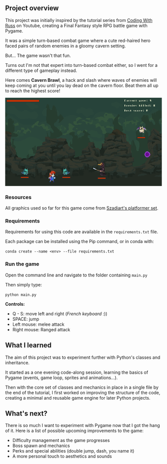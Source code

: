## Project overview

This project was initially inspired by the tutorial series from [Coding With Russ](https://www.youtube.com/playlist?list=PLjcN1EyupaQnvpv61iriF8Ax9dKra-MhZ) on Youtube, creating a Final Fantasy style RPG battle game with Pygame.

It was a simple turn-based combat game where a cute red-haired hero faced pairs of random enemies in a gloomy cavern setting.

But... The game wasn't that fun.

Turns out I'm not that expert into turn-based combat either, so I went for a different type of gameplay instead.

Here comes **Cavern Brawl**, a hack and slash where waves of enemies will keep coming at you until you lay dead on the cavern floor. Beat them all up to reach the highest score!

![game_preview](assets/game_preview.png)

### Resources

All graphics used so far for this game come from [Szadiart's platformer set](https://szadiart.itch.io/rocky-world-platformer-set).

### Requirements

Requirements for using this code are available in the `requirements.txt` file.

Each package can be installed using the Pip command, or in conda with:

`conda create --name <env> --file requirements.txt`

### Run the game

Open the command line and navigate to the folder containing `main.py`

Then simply type:

`python main.py`

**Controls:**

- Q - S: move left and right (*French keyboard* :))
- SPACE: jump
- Left mouse: melee attack
- Right mouse: Ranged attack


## What I learned

The aim of this project was to experiment further with Python's classes and inheritance.

It started as a one evening code-along session, learning the basics of Pygame (events, game loop, sprites and animations...).

Then with the core set of classes and mechanics in place in a single file by the end of the tutorial, I first worked on improving the structure of the code, creating a minimal and reusable game engine for later Python projects.


## What's next?

There is so much I want to experiment with Pygame now that I got the hang of it. Here is a list of possible upcoming improvements to the game:
- Difficulty management as the game progresses
- Boss spawn and mechanics
- Perks and special abilities (double jump, dash, you name it)
- A more personal touch to aesthetics and sounds







